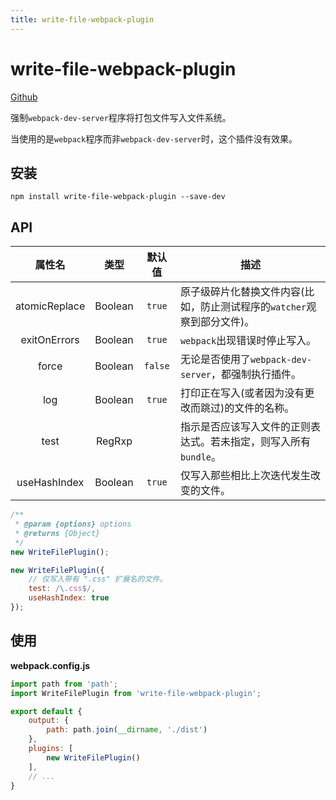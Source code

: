 ```yaml
---
title: write-file-webpack-plugin
---
```


# write-file-webpack-plugin <Badge text='v 4.5.1' />

[Github](https://github.com/gajus/write-file-webpack-plugin)

强制`webpack-dev-server`程序将打包文件写入文件系统。

当使用的是`webpack`程序而非`webpack-dev-server`时，这个插件没有效果。

## 安装

```shell
npm install write-file-webpack-plugin --save-dev
```

## API

| 属性名 | 类型 | 默认值 | 描述 |
|:---:|:---:|:---:|---|
| atomicReplace | Boolean | `true` | 原子级碎片化替换文件内容(比如，防止测试程序的`watcher`观察到部分文件)。 |
| exitOnErrors | Boolean | `true` | `webpack`出现错误时停止写入。|
| force | Boolean | `false` | 无论是否使用了`webpack-dev-server`，都强制执行插件。|
| log | Boolean | `true` | 打印正在写入(或者因为没有更改而跳过)的文件的名称。|
| test | RegRxp |  | 指示是否应该写入文件的正则表达式。若未指定，则写入所有`bundle`。|
| useHashIndex | Boolean | `true` | 仅写入那些相比上次迭代发生改变的文件。|


```js
/**
 * @param {options} options
 * @returns {Object}
 */
new WriteFilePlugin();

new WriteFilePlugin({
    // 仅写入带有 ".css" 扩展名的文件。
    test: /\.css$/,
    useHashIndex: true
});
```

## 使用

**webpack.config.js**

```js
import path from 'path';
import WriteFilePlugin from 'write-file-webpack-plugin';

export default {
    output: {
        path: path.join(__dirname, './dist')
    },
    plugins: [
        new WriteFilePlugin()
    ],
    // ...
}
```